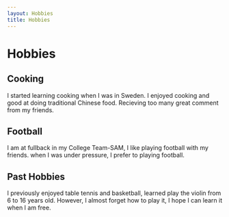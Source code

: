 ```yaml
---
layout: Hobbies
title: Hobbies
---
```


# Hobbies

## Cooking
I started learning cooking when I was in Sweden. I enjoyed cooking and good at doing traditional Chinese food. Recieving too many great comment from my friends. 


## Football
I am at fullback in my College Team-SAM, I like playing football with my friends. when I was under pressure, I prefer to playing football.


## Past Hobbies
I previously enjoyed table tennis and basketball, learned play the violin from 6 to 16 years old. However, I almost forget how to play it, I hope I can learn it when I am free.




